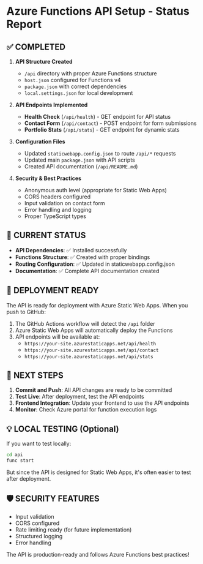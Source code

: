 # Azure Functions API Setup - Status Report

## ✅ COMPLETED
1. **API Structure Created**
   - `/api` directory with proper Azure Functions structure
   - `host.json` configured for Functions v4
   - `package.json` with correct dependencies
   - `local.settings.json` for local development

2. **API Endpoints Implemented**
   - **Health Check** (`/api/health`) - GET endpoint for API status
   - **Contact Form** (`/api/contact`) - POST endpoint for form submissions
   - **Portfolio Stats** (`/api/stats`) - GET endpoint for dynamic stats

3. **Configuration Files**
   - Updated `staticwebapp.config.json` to route `/api/*` requests
   - Updated main `package.json` with API scripts
   - Created API documentation (`/api/README.md`)

4. **Security & Best Practices**
   - Anonymous auth level (appropriate for Static Web Apps)
   - CORS headers configured
   - Input validation on contact form
   - Error handling and logging
   - Proper TypeScript types

## 🔧 CURRENT STATUS
- **API Dependencies**: ✅ Installed successfully
- **Functions Structure**: ✅ Created with proper bindings
- **Routing Configuration**: ✅ Updated in staticwebapp.config.json
- **Documentation**: ✅ Complete API documentation created

## 🚀 DEPLOYMENT READY
The API is ready for deployment with Azure Static Web Apps. When you push to GitHub:

1. The GitHub Actions workflow will detect the `/api` folder
2. Azure Static Web Apps will automatically deploy the Functions
3. API endpoints will be available at:
   - `https://your-site.azurestaticapps.net/api/health`
   - `https://your-site.azurestaticapps.net/api/contact`
   - `https://your-site.azurestaticapps.net/api/stats`

## 📝 NEXT STEPS
1. **Commit and Push**: All API changes are ready to be committed
2. **Test Live**: After deployment, test the API endpoints
3. **Frontend Integration**: Update your frontend to use the API endpoints
4. **Monitor**: Check Azure portal for function execution logs

## 💡 LOCAL TESTING (Optional)
If you want to test locally:
```bash
cd api
func start
```

But since the API is designed for Static Web Apps, it's often easier to test after deployment.

## 🛡️ SECURITY FEATURES
- Input validation
- CORS configured
- Rate limiting ready (for future implementation)
- Structured logging
- Error handling

The API is production-ready and follows Azure Functions best practices!
